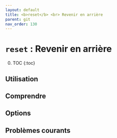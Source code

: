 ```yaml
---
layout: default
title: <b>reset</b> <br> Revenir en arrière
parent: git
nav_order: 130
---
```


# `reset` : Revenir en arrière

0. TOC
{:toc}

## Utilisation

## Comprendre

## Options

## Problèmes courants
